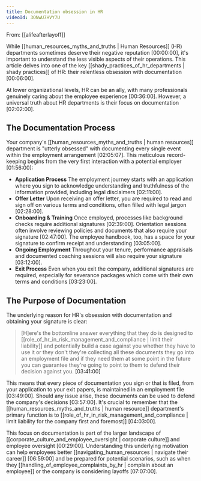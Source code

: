 ```yaml
---
title: Documentation obsession in HR
videoId: 3ONwU7HVY7U
---
```


From: [[alifeafterlayoff]] <br/> 

While [[human_resources_myths_and_truths | Human Resources]] (HR) departments sometimes deserve their negative reputation <a class="yt-timestamp" data-t="00:00:00">[00:00:00]</a>, it's important to understand the less visible aspects of their operations. This article delves into one of the key [[shady_practices_of_hr_departments | shady practices]] of HR: their relentless obsession with documentation <a class="yt-timestamp" data-t="00:06:00">[00:06:00]</a>.

At lower organizational levels, HR can be an ally, with many professionals genuinely caring about the employee experience <a class="yt-timestamp" data-t="00:36:00">[00:36:00]</a>. However, a universal truth about HR departments is their focus on documentation <a class="yt-timestamp" data-t="02:02:00">[02:02:00]</a>.

## The Documentation Process
Your company's [[human_resources_myths_and_truths | human resources]] department is "utterly obsessed" with documenting every single event within the employment arrangement <a class="yt-timestamp" data-t="02:05:07">[02:05:07]</a>. This meticulous record-keeping begins from the very first interaction with a potential employer <a class="yt-timestamp" data-t="01:56:00">[01:56:00]</a>:

*   **Application Process** The employment journey starts with an application where you sign to acknowledge understanding and truthfulness of the information provided, including legal disclaimers <a class="yt-timestamp" data-t="02:11:00">[02:11:00]</a>.
*   **Offer Letter** Upon receiving an offer letter, you are required to read and sign off on various terms and conditions, often filled with legal jargon <a class="yt-timestamp" data-t="02:28:00">[02:28:00]</a>.
*   **Onboarding & Training** Once employed, processes like background checks require additional signatures <a class="yt-timestamp" data-t="02:39:00">[02:39:00]</a>. Orientation sessions often involve reviewing policies and documents that also require your signature <a class="yt-timestamp" data-t="02:47:00">[02:47:00]</a>. The employee handbook, too, has a space for your signature to confirm receipt and understanding <a class="yt-timestamp" data-t="03:05:00">[03:05:00]</a>.
*   **Ongoing Employment** Throughout your tenure, performance appraisals and documented coaching sessions will also require your signature <a class="yt-timestamp" data-t="03:12:00">[03:12:00]</a>.
*   **Exit Process** Even when you exit the company, additional signatures are required, especially for severance packages which come with their own terms and conditions <a class="yt-timestamp" data-t="03:23:00">[03:23:00]</a>.

## The Purpose of Documentation
The underlying reason for HR's obsession with documentation and obtaining your signature is clear:
> [H]ere's the bottomline answer everything that they do is designed to [[role_of_hr_in_risk_management_and_compliance | limit their liability]] and potentially build a case against you whether they have to use it or they don't they're collecting all these documents they go into an employment file and if they need them at some point in the future you can guarantee they're going to point to them to defend their decision against you. <a class="yt-timestamp" data-t="03:41:00">[03:41:00]</a>

This means that every piece of documentation you sign or that is filed, from your application to your exit papers, is maintained in an employment file <a class="yt-timestamp" data-t="03:49:00">[03:49:00]</a>. Should any issue arise, these documents can be used to defend the company's decisions <a class="yt-timestamp" data-t="03:57:00">[03:57:00]</a>. It's crucial to remember that the [[human_resources_myths_and_truths | human resource]] department's primary function is to [[role_of_hr_in_risk_management_and_compliance | limit liability for the company first and foremost]] <a class="yt-timestamp" data-t="04:03:00">[04:03:00]</a>.

This focus on documentation is part of the larger landscape of [[corporate_culture_and_employee_oversight | corporate culture]] and employee oversight <a class="yt-timestamp" data-t="00:29:00">[00:29:00]</a>. Understanding this underlying motivation can help employees better [[navigating_human_resources | navigate their career]] <a class="yt-timestamp" data-t="06:59:00">[06:59:00]</a> and be prepared for potential scenarios, such as when they [[handling_of_employee_complaints_by_hr | complain about an employee]] or the company is considering layoffs <a class="yt-timestamp" data-t="07:07:00">[07:07:00]</a>.
